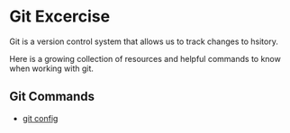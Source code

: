 # Git Excercise

Git is a version control system that allows us to track changes to hsitory.

Here is a growing collection of resources and helpful commands to know when working with git.
## Git Commands
- [git config](./Commands/Config.md)